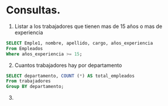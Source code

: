 # Consultas.

1. Listar a los trabajadores que tienen mas de 15 años o mas de experiencia
   
```sql
SELECT Emple1, nombre, apellido, cargo, años_experiencia
From Empleados
Where años_experiencia >= 15;
```

2. Cuantos trabajadores hay por departamento
   
```sql
SELECT departamento, COUNT (*) AS total_empleados
From trabajadores
Group BY departamento;
```

3. 
